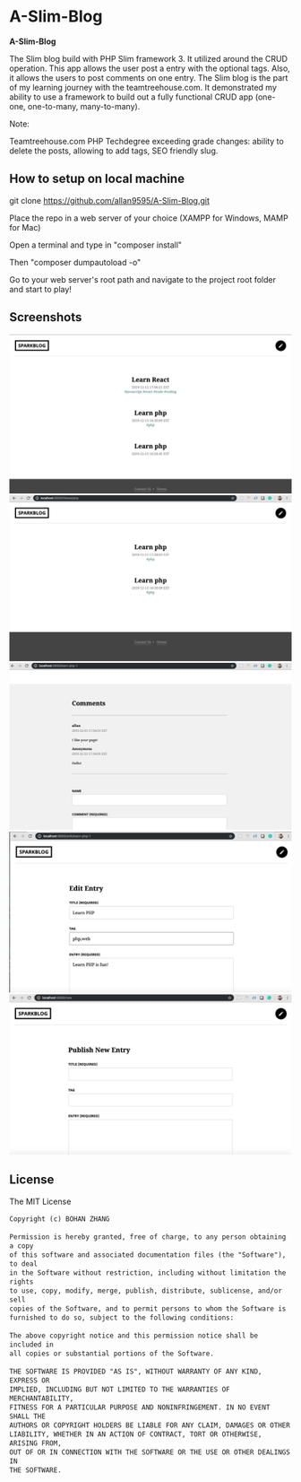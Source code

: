 
# A-Slim-Blog

**A-Slim-Blog** 

The Slim blog build with PHP Slim framework 3. It utilized around the CRUD operation. This app allows the user post a entry with the optional tags. Also, it allows the users to post comments on one entry. The Slim blog is the part of my learning journey with the teamtreehouse.com. It demonstrated my ability to use a framework to build out a fully functional CRUD app (one-one, one-to-many, many-to-many). 

Note: 

Teamtreehouse.com PHP Techdegree exceeding grade changes: ability to delete the posts, allowing to add tags, SEO friendly slug.

## How to setup on local machine

git clone https://github.com/allan9595/A-Slim-Blog.git

Place the repo in a web server of your choice (XAMPP for Windows, MAMP for Mac)

Open a terminal and type in "composer install" 

Then "composer dumpautoload -o"

Go to your web server's root path and navigate to the project root folder and start to play!

## Screenshots

<img src='./screenshots/1.png' title='screenshot' width='' alt='screenshot' />

<img src='./screenshots/2.png' title='screenshot' width='' alt='screenshot' />

<img src='./screenshots/3.png' title='screenshot' width='' alt='screenshot' />

<img src='./screenshots/4.png' title='screenshot' width='' alt='screenshot' />

<img src='./screenshots/5.png' title='screenshot' width='' alt='screenshot' />


## License

   The MIT License

    Copyright (c) BOHAN ZHANG

    Permission is hereby granted, free of charge, to any person obtaining a copy
    of this software and associated documentation files (the "Software"), to deal
    in the Software without restriction, including without limitation the rights
    to use, copy, modify, merge, publish, distribute, sublicense, and/or sell
    copies of the Software, and to permit persons to whom the Software is
    furnished to do so, subject to the following conditions:

    The above copyright notice and this permission notice shall be included in
    all copies or substantial portions of the Software.

    THE SOFTWARE IS PROVIDED "AS IS", WITHOUT WARRANTY OF ANY KIND, EXPRESS OR
    IMPLIED, INCLUDING BUT NOT LIMITED TO THE WARRANTIES OF MERCHANTABILITY,
    FITNESS FOR A PARTICULAR PURPOSE AND NONINFRINGEMENT. IN NO EVENT SHALL THE
    AUTHORS OR COPYRIGHT HOLDERS BE LIABLE FOR ANY CLAIM, DAMAGES OR OTHER
    LIABILITY, WHETHER IN AN ACTION OF CONTRACT, TORT OR OTHERWISE, ARISING FROM,
    OUT OF OR IN CONNECTION WITH THE SOFTWARE OR THE USE OR OTHER DEALINGS IN
    THE SOFTWARE.